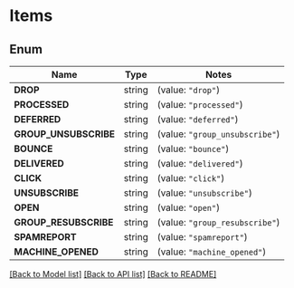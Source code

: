 # Items

## Enum

Name | Type | Notes
------------ | ------------- | -------------
**DROP** | string | (value: `"drop"`)
**PROCESSED** | string | (value: `"processed"`)
**DEFERRED** | string | (value: `"deferred"`)
**GROUP_UNSUBSCRIBE** | string | (value: `"group_unsubscribe"`)
**BOUNCE** | string | (value: `"bounce"`)
**DELIVERED** | string | (value: `"delivered"`)
**CLICK** | string | (value: `"click"`)
**UNSUBSCRIBE** | string | (value: `"unsubscribe"`)
**OPEN** | string | (value: `"open"`)
**GROUP_RESUBSCRIBE** | string | (value: `"group_resubscribe"`)
**SPAMREPORT** | string | (value: `"spamreport"`)
**MACHINE_OPENED** | string | (value: `"machine_opened"`)


[[Back to Model list]](../README.md#documentation-for-models) [[Back to API list]](../README.md#documentation-for-api-endpoints) [[Back to README]](../README.md)


